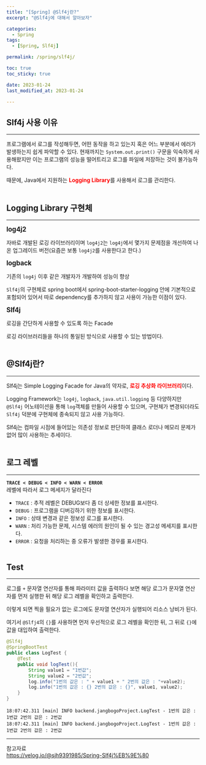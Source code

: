 ```yaml
---
title: "[Spring] @Slf4j란?"
excerpt: "@Slf4j에 대해서 알아보자"

categories:
  - Spring
tags:
  - [Spring, Slf4j]

permalink: /spring/slf4j/

toc: true
toc_sticky: true

date: 2023-01-24
last_modified_at: 2023-01-24

--- 
```


## **Slf4j 사용 이유**
<hr/>

프로그램에서 로그를 작성해두면, 어떤 동작을 하고 있는지 혹은 어느 부분에서 에러가 발생하는지 쉽게 파악할 수 있다. 현재까지는 `System.out.print()` 구문을 익숙하게 사용해왔지만 이는 프로그램의 성능을 떨어트리고 로그를 파일에 저장하는 것이 불가능하다.<br>

때문에, Java에서 지원하는 <span style="color:red">**Logging Library**</span>를 사용해서 로그를 관리한다.<br><br>

## **Logging Library 구현체**
<hr/>

<span style="font-size:120%">**log4j2**</span><br>

자바로 개발된 로깅 라이브러리이며 `log4j2`는 `log4j`에서 몇가지 문제점을 개선하여 나온 업그레이드 버전(요즘은 보통 `log4j2`를 사용한다고 한다.)<br>

<span style="font-size:120%">**logback**</span><br>

기존의 `log4j` 이후 같은 개발자가 개발하여 성능이 향상<br>

`Slf4j`의 구현체로 spring boot에서 spring-boot-starter-logging 안에 기본적으로 포험되어 있어서 따로 dependency를 추가하지 않고 사용이 가능한 이점이 있다.<br>

<span style="font-size:120%">**Slf4j**</span><br>

로깅을 간단하게 사용할 수 있도록 하는 Facade<br>

로깅 라이브러리들을 하나의 통일된 방식으로 사용할 수 있는 방법이다.<br><br>

## **@Slf4j란?**
<hr/>

Slf4j는 Simple Logging Facade for Java의 약자로, <span style="color:red">**로깅 추상화 라이브러리**</span>이다.<br>

Logging Framework는 `log4j`, `logback`, `java.util.logging` 등 다양하지만 `@Slf4j` 어노테이션을 통해 `log`객체를 만들어 사용할 수 있으며, 구현체가 변경되더라도 `Slf4j` 덕분에 구현체에 종속되지 않고 사용 가능하다.<br>

Slf4j는 컴파일 시점에 들어있는 의존성 정보로 판단하여 클래스 로더나 메모리 문제가 없어 많이 사용하는 추세이다.<br><br>

## **로그 레벨**
<hr/>

**`TRACE < DEBUG < INFO < WARN < ERROR`**<br>
레벨에 따라서 로그 메세지가 달라진다<br>

* `TRACE` : 추적 레벨은 DEBUG보다 좀 더 상세한 정보를 표시한다.
* `DEBUG` : 프로그램을 디버깅하기 위한 정보를 표시한다.
* `INFO`  : 상태 변경과 같은 정보성 로그를 표시한다.
* `WARN`  : 처리 가능한 문제, 시스템 에러의 원인이 될 수 있는 경고성 메세지를 표시한다.
* `ERROR` : 요청을 처리하는 중 오류가 발생한 경우를 표시한다.
<br><br>

## **Test**
<hr/>

로그를 `+` 문자열 연산자를 통해 파라미터 값을 출력하다 보면 해당 로그가 문자열 연산자를 먼저 실행한 뒤 해당 로그 레벨을 확인하고 출력한다.<br>

이렇게 되면 찍을 필요가 없는 로그에도 문자열 연산자가 실행되어 리소스 낭비가 된다.<br>

여기서 `@Slfj4`의 `{}`를 사용하면 먼저 우선적으로 로그 레벨을 확인한 뒤, 그 뒤로 `{}`에 값을 대입하여 출력한다.<br>

``` java
@Slf4j
@SpringBootTest
public class LogTest {
    @Test
    public void logTest(){
        String value1 = "1번값";
        String value2 = "2번값";
        log.info("1번의 값은 : " + value1 + " 2번의 값은 : "+value2);
        log.info("1번의 값은 : {} 2번의 값은 : {}", value1, value2);
    }
}
```

```
18:07:42.311 [main] INFO backend.jangbogoProject.LogTest - 1번의 값은 : 1번값 2번의 값은 : 2번값
18:07:42.311 [main] INFO backend.jangbogoProject.LogTest - 1번의 값은 : 1번값 2번의 값은 : 2번값
```

<hr/>
참고자료<br>
<a href="https://velog.io/@sjh9391985/Spring-Slf4j%EB%9E%80">https://velog.io/@sjh9391985/Spring-Slf4j%EB%9E%80</a><br>